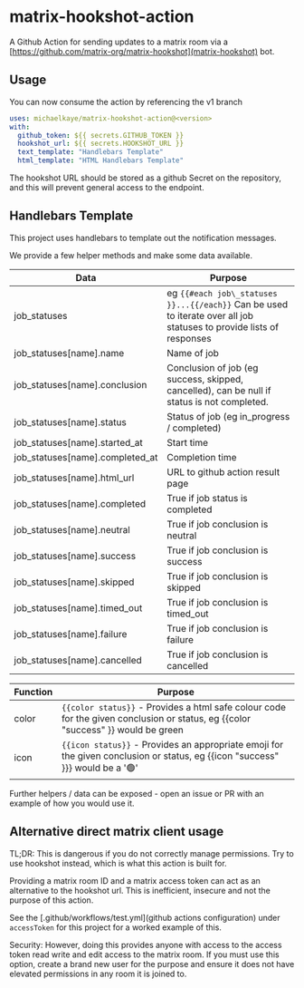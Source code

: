 # matrix-hookshot-action

A Github Action for sending updates to a matrix room via a [https://github.com/matrix-org/matrix-hookshot](matrix-hookshot) bot.


## Usage

You can now consume the action by referencing the v1 branch

```yaml
uses: michaelkaye/matrix-hookshot-action@<version>
with:
  github_token: ${{ secrets.GITHUB_TOKEN }}
  hookshot_url: ${{ secrets.HOOKSHOT_URL }}
  text_template: "Handlebars Template"
  html_template: "HTML Handlebars Template"
```

The hookshot URL should be stored as a github Secret on the repository, and this will prevent general access to the endpoint.

## Handlebars Template

This project uses handlebars to template out the notification messages.

We provide a few helper methods and make some data available.

| Data   |  Purpose |
| -----  | ---- |
| job\_statuses | eg `{{#each job\_statuses }}...{{/each}}` Can be used to iterate over all job statuses to provide lists of responses |
| job\_statuses[name].name | Name of job |
| job\_statuses[name].conclusion | Conclusion of job (eg success, skipped, cancelled), can be null if status is not completed. |
| job\_statuses[name].status | Status of job (eg in\_progress / completed) |
| job\_statuses[name].started\_at | Start time |
| job\_statuses[name].completed\_at | Completion time |
| job\_statuses[name].html\_url | URL to github action result page |
| job\_statuses[name].completed | True if job status is completed |
| job\_statuses[name].neutral | True if job conclusion is neutral |
| job\_statuses[name].success | True if job conclusion is success |
| job\_statuses[name].skipped | True if job conclusion is skipped |
| job\_statuses[name].timed\_out | True if job conclusion is timed\_out |
| job\_statuses[name].failure | True if job conclusion is failure |
| job\_statuses[name].cancelled | True if job conclusion is cancelled |

| Function |  Purpose |
| -----  | ---- |
| color  | `{{color status}}` - Provides a html safe colour code for the given conclusion or status, eg {{color "success" }} would be green |
| icon   | `{{icon status}}` - Provides an appropriate emoji for the given conclusion or status, eg {{icon "success" }}} would be a '🟢' |

Further helpers / data can be exposed - open an issue or PR with an example of how you would use it.

## Alternative direct matrix client usage

TL;DR: This is dangerous if you do not correctly manage permissions. Try to use hookshot instead, which is what this action is built for.

Providing a matrix room ID and a matrix access token can act as an alternative to the hookshot url. This is inefficient, insecure and not the purpose of this action.

See the [.github/workflows/test.yml](github actions configuration) under `accessToken` for this project for a worked example of this.

Security: However, doing this provides anyone with access to the access token read write and edit access to the matrix room. If you must use this option, create a brand new user for the purpose and ensure it does not have elevated permissions in any room it is joined to.
